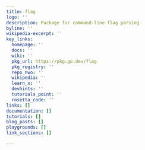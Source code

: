 ```yaml
---
title: flag
logo: ''
description: Package for command-line flag parsing
byline: ''
wikipedia-excerpt: ''
key_links:
  homepage: ''
  docs: ''
  wiki: ''
  pkg_url: https://pkg.go.dev/flag
  pkg_registry: ''
  repo_nwo: ''
  wikipedia: ''
  learn_x: ''
  devhints: ''
  tutorials_point: ''
  rosetta_code: ''
links: []
documentation: []
tutorials: []
blog_posts: []
playgrounds: []
link_sections: []

---
```

